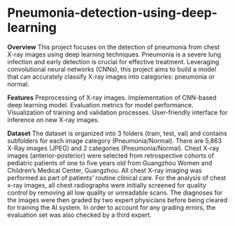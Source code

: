 # Pneumonia-detection-using-deep-learning
**Overview**
This project focuses on the detection of pneumonia from chest X-ray images using deep learning techniques. Pneumonia is a severe lung infection and early detection is crucial for effective treatment. Leveraging convolutional neural networks (CNNs), this project aims to build a model that can accurately classify X-ray images into categories: pneumonia or normal.

**Features**
Preprocessing of X-ray images.
Implementation of CNN-based deep learning model.
Evaluation metrics for model performance.
Visualization of training and validation processes.
User-friendly interface for inference on new X-ray images.

**Dataset**
The dataset is organized into 3 folders (train, test, val) and contains subfolders for each image category (Pneumonia/Normal). There are 5,863 X-Ray images (JPEG) and 2 categories (Pneumonia/Normal).
Chest X-ray images (anterior-posterior) were selected from retrospective cohorts of pediatric patients of one to five years old from Guangzhou Women and Children’s Medical Center, Guangzhou. All chest X-ray imaging was performed as part of patients’ routine clinical care.
For the analysis of chest x-ray images, all chest radiographs were initially screened for quality control by removing all low quality or unreadable scans. The diagnoses for the images were then graded by two expert physicians before being cleared for training the AI system. In order to account for any grading errors, the evaluation set was also checked by a third expert.

